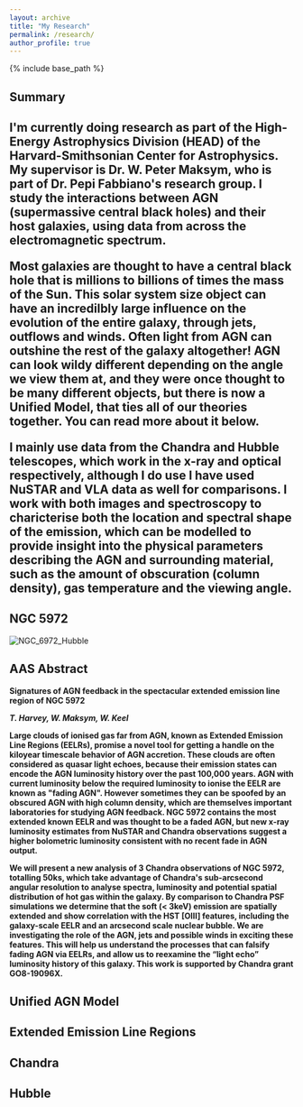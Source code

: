 ```yaml
---
layout: archive
title: "My Research"
permalink: /research/
author_profile: true
---
```

{% include base_path %}


<h2>Summary <h2>

I'm currently doing research as part of the High-Energy Astrophysics Division (HEAD) of the Harvard-Smithsonian Center for Astrophysics. My supervisor is Dr. W. Peter Maksym, who is part of Dr. Pepi Fabbiano's research group. I study the interactions between AGN (supermassive central black holes) and their host galaxies, using data from across the electromagnetic spectrum. 
  
Most galaxies are thought to have a central black hole that is millions to billions of times the mass of the Sun. This solar system size object can have an incredilbly large influence on the evolution of the entire galaxy, through jets, outflows and winds. Often light from AGN can outshine the rest of the galaxy altogether! AGN can look wildy different depending on the angle we view them at, and they were once thought to be many different objects, but there is now a <b>Unified Model</b>, that ties all of our theories together. You can read more about it below.
  
I mainly use data from the Chandra and Hubble telescopes, which work in the x-ray and optical respectively, although I do use I have used NuSTAR and VLA data as well for comparisons. I work with both images and spectroscopy to charicterise both the location and spectral shape of the emission, which can be modelled to provide insight into the physical parameters describing the AGN and surrounding material, such as the amount of obscuration (column density), gas temperature and the viewing angle. 
<h2>NGC 5972</h2>

![NGC_6972_Hubble](http://www.thomas-harvey.com/images/ngc597_hubble_small.jpg)

  <h2> AAS Abstract </h2>

<b> Signatures of AGN feedback in the spectacular extended emission line region of NGC 5972 <b>

<i>T. Harvey, W. Maksym, W. Keel</i>


Large clouds of ionised gas far from AGN, known as Extended Emission Line Regions (EELRs), promise a novel tool for getting a handle on the kiloyear timescale behavior of AGN accretion. These clouds are often considered as quasar light echoes, because their emission states can encode the AGN luminosity history over the past 100,000 years. AGN with current luminosity below the required luminosity to ionise the EELR are known as "fading AGN". However sometimes they can be spoofed by an obscured AGN with high column density, which are themselves important laboratories for studying AGN feedback. NGC 5972 contains the most extended known EELR and was thought to be a faded AGN, but new x-ray luminosity estimates from NuSTAR and Chandra observations suggest a higher bolometric luminosity consistent with no recent fade in AGN output. 

We will present a new analysis of 3 Chandra observations of NGC 5972, totalling 50ks, which take advantage of Chandra's sub-arcsecond angular resolution to analyse spectra, luminosity and potential spatial distribution of hot gas within the galaxy. By comparison to Chandra PSF simulations we determine that the soft (< 3keV) emission are spatially extended and show correlation with the HST [OIII] features, including the galaxy-scale EELR and an arcsecond scale nuclear bubble. We are investigating the role of the AGN, jets and possible winds in exciting these features. This will help us understand the processes that can falsify fading AGN via EELRs, and allow us to reexamine the “light echo” luminosity history of this galaxy. This work is supported by Chandra grant GO8-19096X.

<h2> Unified AGN Model</h2>


<h2>Extended Emission Line Regions</h2>


<h2>Chandra</h2>
  
  
<h2>Hubble</h2>



